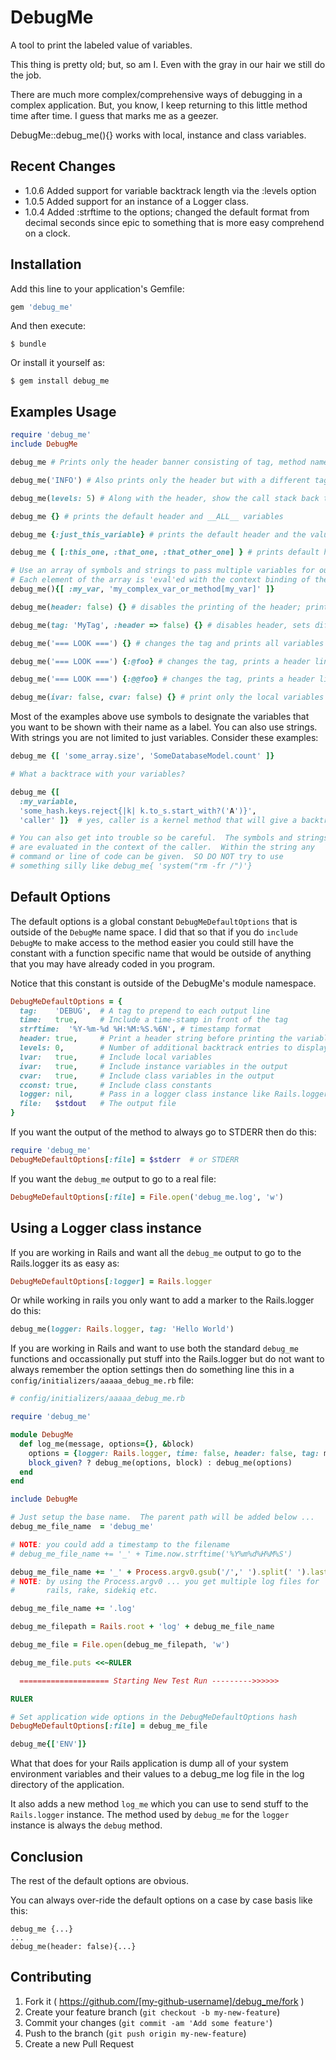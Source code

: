 # DebugMe

A tool to print the labeled value of variables.

This thing is pretty old; but, so am I.  Even with the gray
in our hair we still do the job.

There are much more complex/comprehensive
ways of debugging in a complex application.  But,
you know, I keep returning to this little method
time after time.  I guess that marks me as a geezer.


DebugMe::debug_me(){} works with local, instance and class variables.

## Recent Changes

* 1.0.6 Added support for variable backtrack length via the :levels option
* 1.0.5 Added support for an instance of a Logger class.
* 1.0.4 Added :strftime to the options; changed the default format from decimal seconds since epic to something that is more easy comprehend on a clock.

## Installation

Add this line to your application's Gemfile:

```ruby
gem 'debug_me'
```

And then execute:

    $ bundle

Or install it yourself as:

    $ gem install debug_me

## Examples Usage

```ruby
require 'debug_me'
include DebugMe

debug_me # Prints only the header banner consisting of tag, method name, file name and line number

debug_me('INFO') # Also prints only the header but with a different tag

debug_me(levels: 5) # Along with the header, show the call stack back this many levels

debug_me {} # prints the default header and __ALL__ variables

debug_me {:just_this_variable} # prints the default header and the value of only one specific variable

debug_me { [:this_one, :that_one, :that_other_one] } # prints default header and three specific variables

# Use an array of symbols and strings to pass multiple variables for output
# Each element of the array is 'eval'ed with the context binding of the caller
debug_me(){[ :my_var, 'my_complex_var_or_method[my_var]' ]}

debug_me(header: false) {} # disables the printing of the header; prints all variables

debug_me(tag: 'MyTag', :header => false) {} # disables header, sets different tag, prints all variables

debug_me('=== LOOK ===') {} # changes the tag and prints all variables with a header line

debug_me('=== LOOK ===') {:@foo} # changes the tag, prints a header line and a specific instance variable

debug_me('=== LOOK ===') {:@@foo} # changes the tag, prints a header line and a specific class variable

debug_me(ivar: false, cvar: false) {} # print only the local variables with the default tag and a header line

```

Most of the examples above use symbols to designate the variables that you want
to be shown with their name as a label.  You can also use strings.  With strings
you are not limited to just variables.  Consider these examples:

```ruby
debug_me {[ 'some_array.size', 'SomeDatabaseModel.count' ]}

# What a backtrace with your variables?

debug_me {[
  :my_variable,
  'some_hash.keys.reject{|k| k.to_s.start_with?('A')}',
  'caller' ]}  # yes, caller is a kernel method that will give a backtrace

# You can also get into trouble so be careful.  The symbols and strings
# are evaluated in the context of the caller.  Within the string any
# command or line of code can be given.  SO DO NOT try to use
# something silly like debug_me{ 'system("rm -fr /")'}

```

## Default Options

The default options is a global constant `DebugMeDefaultOptions` that is outside of the `DebugMe` name space.  I did that so that if you do `include DebugMe` to make access to the method easier you could still have the constant with a function specific name that would be outside of anything that you may have already coded in you program.

Notice that this constant is outside of the DebugMe's module namespace.

```ruby
DebugMeDefaultOptions = {
  tag:    'DEBUG',  # A tag to prepend to each output line
  time:   true,     # Include a time-stamp in front of the tag
  strftime:  '%Y-%m-%d %H:%M:%S.%6N', # timestamp format
  header: true,     # Print a header string before printing the variables
  levels: 0,        # Number of additional backtrack entries to display
  lvar:   true,     # Include local variables
  ivar:   true,     # Include instance variables in the output
  cvar:   true,     # Include class variables in the output
  cconst: true,     # Include class constants
  logger: nil,      # Pass in a logger class instance like Rails.logger
  file:   $stdout   # The output file
}
```

If you want the output of the method to always go to STDERR then do this:

```ruby
require 'debug_me'
DebugMeDefaultOptions[:file] = $stderr  # or STDERR
```
If you want the `debug_me` output to go to a real file:

```ruby
DebugMeDefaultOptions[:file] = File.open('debug_me.log', 'w')

```

## Using a Logger class instance

If you are working in Rails and want all the `debug_me` output to go to the Rails.logger its as easy as:
```ruby
DebugMeDefaultOptions[:logger] = Rails.logger

```

Or while working in rails you only want to add a marker to the Rails.logger do this:
```ruby
debug_me(logger: Rails.logger, tag: 'Hello World')
```

If you are working in Rails and want to use both the standard `debug_me` functions and occassionally put stuff into the Rails.logger but do not want to always remember the option settings then do something line this in a `config/initializers/aaaaa_debug_me.rb` file:

```ruby
# config/initializers/aaaaa_debug_me.rb

require 'debug_me'

module DebugMe
  def log_me(message, options={}, &block)
    options = {logger: Rails.logger, time: false, header: false, tag: message}
    block_given? ? debug_me(options, block) : debug_me(options)
  end
end

include DebugMe

# Just setup the base name.  The parent path will be added below ...
debug_me_file_name  = 'debug_me'

# NOTE: you could add a timestamp to the filename
# debug_me_file_name += '_' + Time.now.strftime('%Y%m%d%H%M%S')

debug_me_file_name += '_' + Process.argv0.gsub('/',' ').split(' ').last
# NOTE: by using the Process.argv0 ... you get multiple log files for
#       rails, rake, sidekiq etc.

debug_me_file_name += '.log'

debug_me_filepath = Rails.root + 'log' + debug_me_file_name

debug_me_file = File.open(debug_me_filepath, 'w')

debug_me_file.puts <<~RULER

  ==================== Starting New Test Run --------->>>>>>

RULER

# Set application wide options in the DebugMeDefaultOptions hash
DebugMeDefaultOptions[:file] = debug_me_file

debug_me{['ENV']}

```

What that does for your Rails application is dump all of your system environment variables and their values to a debug_me log file in the log directory of the application.

It also adds a new method `log_me` which you can use to send stuff to the `Rails.logger` instance.  The method used by `debug_me` for the `logger` instance is always the `debug` method.

## Conclusion

The rest of the default options are obvious.

You can always over-ride the default options on a case by case basis like this:

```
debug_me {...}
...
debug_me(header: false){...}
```

## Contributing

1. Fork it ( https://github.com/[my-github-username]/debug_me/fork )
2. Create your feature branch (`git checkout -b my-new-feature`)
3. Commit your changes (`git commit -am 'Add some feature'`)
4. Push to the branch (`git push origin my-new-feature`)
5. Create a new Pull Request
